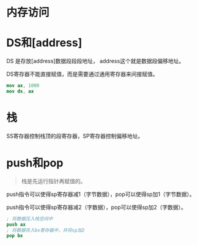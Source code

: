 # 内存访问
# DS和[address]
DS 是存放[address]数据段段段地址， address这个就是数据段偏移地址。

DS寄存器不能直接赋值，而是需要通过通用寄存器来间接赋值。
```nasm
mov ax, 1000
mov ds, ax
```

# 栈
SS寄存器控制栈顶的段寄存器，SP寄存器控制偏移地址。

# push和pop
> 栈是先运行指针再赋值的。

push指令可以使得sp寄存器减1（字节数据），pop可以使得sp加1（字节数据）。

push指令可以使得sp寄存器减2（字数据），pop可以使得sp加2（字数据）。
```nasm
; 将数据压入栈空间中
push ax
; 将数据存入bx寄存器中，并将sp加2
pop bx
```